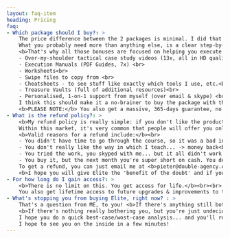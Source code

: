 ```yaml
---
layout: faq-item
heading: Pricing
faq:
- Which package should I buy?: >
    The price difference between the 2 packages is minimal. I did that for a reason: I want you to go in with all the bonus materials as well... because it helps you execute the strategies I lay out.<br><br>
    What you probably need more than anything else, is a clear step-by-step framework to execute... but also all the practical tips and tricks to make it happen. <br>
    <b>That's why all those bonuses are focused on helping you execute & implement:</b><br>
    - Over-my-shoulder tactical case study videos (13x, all in HD quality, about ~25 minutes each) <br>
    - Execution Manuals (PDF Guides, 7x) <br>
    - Worksheets<br>
    - Swipe files to copy from <br>
    - Cheatsheets - to see stuff like exactly which tools I use, etc.<br>
    - Treasure Vaults (full of additional resources)<br>
    - Personalised, 1-on-1 support from myself (over email & skype) <br><br>
    I think this should make it a no-brainer to buy the package with the bonuses... which is exactly what I had in mind!<br><br>
    <b>PLEASE NOTE:</b> You also get a massive, 365-days guarantee, no matter which package you buy.
- What is the refund policy?: >
    <b>My refund policy is really simple: if you don't like the product you can just get your money back (up till 365 days after you purchase).</b><br><br>
    Within this market, it's very common that people will offer you only a refund if you "do you homework", or something ridiculous like that. I don't want to do that. You can just get a refund if it's not a good fit, no matter what the reason was. <br><br>
    <b>Valid reasons for a refund include:</b><br>
    - You didn't have time to go through the course, so it was a bad investment... -> money' back<br>
    - You don't really like the way in which I teach... -> money back<br>
    - You tried the work, you skyped with me... but it all didn't work out -> money back<br>
    - You buy it, but the next month you're super short on cash. You decide it was an un-wise purchase given your financial situation... -> money back.<br><br>
    To get a refund, you can just email me at <b>pieter@double-agency.com</b>, and I'll take care of it myself. Because I use Gumroad, a refund takes up to 5 days to be executed and get back into your bank account.<br><br>
    <b>I hope you will give Elite the 'benefit of the doubt' and if you ever come to regret the fact that you took a bold action... then I'll just refund you.</b>
- For how long do I gain access?: >
    <b>There is no limit on this. You get access for life.</b><br><br>
    You also get lifetime access to future upgrades & improvements to the product. The last update I did was 2 months ago (as I write this), when I added 13 case study videos where I cover all kind of tactical nuts & bolts. This was a free update with almost 5 hours of extra free, practical video content.
- What's stopping you from buying Elite, right now? : >
    That's a question from ME, to you! <b>If there's anything still bothering you</b> in the back of your mind, I hope you send me an email at pieter@double-agency.com (so I can answer your specific question myself).<br><br>
    <b>If there's nothing really bothering you, but you're just undecided...</b><br>
    I hope you do a quick best-case/wost-case analysis... and you'll realise that there's almost nothing to loose (remember that 365-day refund-for-any-reason policy?), and a great deal to gain (potentially a business doing $20,000-50,000 per month in revenue, or even more).<br><br>
    I hope to see you on the inside in a few minutes!
---
```

